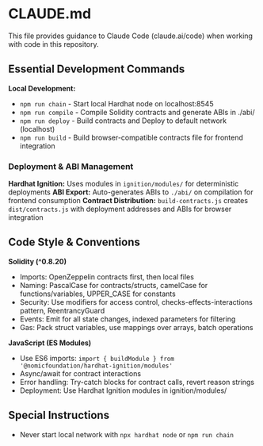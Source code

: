 # CLAUDE.md

This file provides guidance to Claude Code (claude.ai/code) when working with code in this repository.

## Essential Development Commands

**Local Development:**

- `npm run chain` - Start local Hardhat node on localhost:8545
- `npm run compile` - Compile Solidity contracts and generate ABIs in ./abi/
- `npm run deploy` - Build contracts and Deploy to default network (localhost)
- `npm run build` - Build browser-compatible contracts file for frontend integration

### Deployment & ABI Management

**Hardhat Ignition:** Uses modules in `ignition/modules/` for deterministic deployments
**ABI Export:** Auto-generates ABIs to `./abi/` on compilation for frontend consumption
**Contract Distribution:** `build-contracts.js` creates `dist/contracts.js` with deployment addresses and ABIs for browser integration

## Code Style & Conventions

**Solidity (^0.8.20)**

- Imports: OpenZeppelin contracts first, then local files
- Naming: PascalCase for contracts/structs, camelCase for functions/variables, UPPER_CASE for constants
- Security: Use modifiers for access control, checks-effects-interactions pattern, ReentrancyGuard
- Events: Emit for all state changes, indexed parameters for filtering
- Gas: Pack struct variables, use mappings over arrays, batch operations

**JavaScript (ES Modules)**

- Use ES6 imports: `import { buildModule } from '@nomicfoundation/hardhat-ignition/modules'`
- Async/await for contract interactions
- Error handling: Try-catch blocks for contract calls, revert reason strings
- Deployment: Use Hardhat Ignition modules in ignition/modules/

## Special Instructions

- Never start local network with `npx hardhat node` or `npm run chain`
